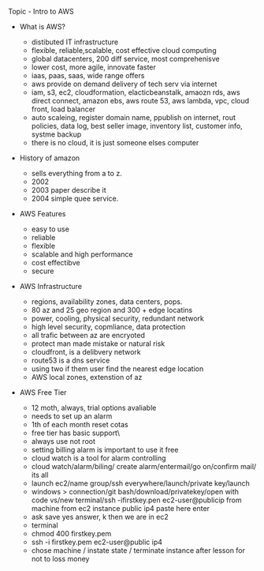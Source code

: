 Topic - Intro to AWS
  - What is AWS?
    - distibuted IT infrastructure
    - flexible, reliable,scalable, cost effective cloud computing 
    - global datacenters, 200 diff service, most comprehenisve 
    - lower cost, more agile, innovate faster
    - iaas, paas, saas, wide range offers
    - aws provide on demand delivery of tech serv via internet
    - iam, s3, ec2, cloudformation, elacticbeanstalk, amaozn rds, aws direct  connect, amazon ebs, aws route 53, aws lambda, vpc, cloud front, load balancer
    - auto scaleing, register domain name, ppublish on internet, rout policies, data log, best seller image, inventory list, customer info, systme backup
    - there is no cloud, it is just someone elses computer
  
  
  - History of amazon
    - sells everything from a to z.
    - 2002
    - 2003 paper describe it
    - 2004 simple quee service.
  
  
  - AWS Features
    - easy to use
    - reliable
    - flexible
    - scalable and high performance
    - cost effectibve
    - secure
  
  
  - AWS Infrastructure
    - regions, availability zones, data centers, pops.
    - 80 az and 25 geo region and 300 + edge locatins
    - power, cooling, physical security, redundant network
    - high level security, copmliance, data protection
    - all trafic between az are encryoted
    - protect man made mistake or natural risk
    - cloudfront, is a delibvery network
    - route53 is a dns service
    - using two if them user find the nearest edge location
    - AWS local zones, extenstion of az


  - AWS Free Tier
    - 12 moth, always, trial options avaliable
    - needs to set up an alarm
    - 1th of each month reset cotas
    - free tier has basic support\
    - always use not root 
    - setting billing alarm is important to use it free
    - cloud watch is a tool for alarm controlling
    - cloud watch/alarm/biling/ create alarm/entermail/go on/confirm mail/ its all
    - launch ec2/name group/ssh everywhere/launch/private key/launch
    - windows > connection/git bash/download/privatekey/open with code vs/new terminal/ssh -ifirstkey.pen ec2-user@publicip from machine from ec2 instance public ip4 paste here enter
    - ask save yes answer, k then we are in ec2
    - terminal
    - chmod 400 firstkey.pem
    - ssh -i firstkey.pem ec2-user@public ip4
    - chose machine / instate state / terminate instance after lesson for not to loss money
 
































